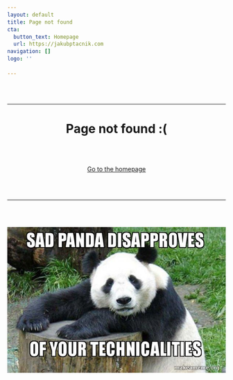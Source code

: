 ```yaml
---
layout: default
title: Page not found
cta:
  button_text: Homepage
  url: https://jakubptacnik.com
navigation: []
logo: ''

---
```

<br/><br/>

<div align="center">

***

# Page not found :( 

<br/><br/>

[Go to the homepage](https://jakubptacnik.com "Back to homepage")

<br/><br/>

***

<br/><br/>

![](/uploads/2021/07/05/sad-panda-disapproves.jpg)

</div>